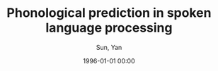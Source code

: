 ---
layout: post
title: Phonological prediction in spoken language processing

date: 1996-01-01 00:00
author: Sun, Yan
year: 2022
---